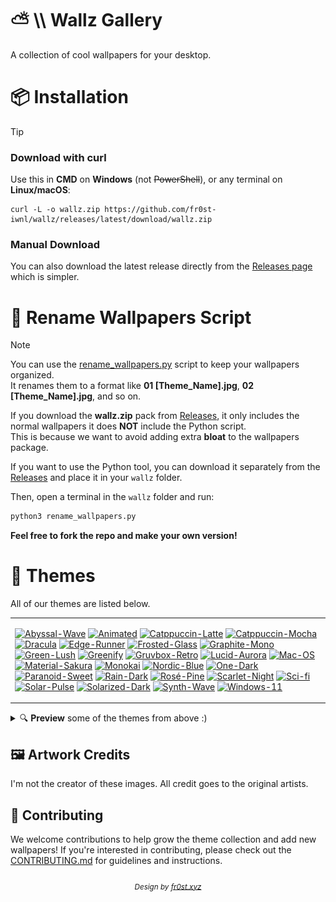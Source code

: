 # ⛅ \\\ Wallz Gallery
A collection of cool wallpapers for your desktop.
<!---<a id="top"></a>---->
# 📦 Installation

> [!TIP]
> ### Download with curl
> Use this in **CMD** on **Windows** (not ~~PowerShell~~), or any terminal on **Linux/macOS**:
> ```
> curl -L -o wallz.zip https://github.com/fr0st-iwnl/wallz/releases/latest/download/wallz.zip
> ```
> ### Manual Download
> You can also download the latest release directly from the [Releases page](https://github.com/fr0st-iwnl/wallz/releases/latest) which is simpler.

# 🐍 Rename Wallpapers Script

> [!NOTE]  
> You can use the [rename_wallpapers.py](https://github.com/fr0st-iwnl/wallz/blob/main/rename_wallpapers.py) script to keep your wallpapers organized.  
> It renames them to a format like **01 [Theme_Name].jpg**, **02 [Theme_Name].jpg**, and so on.  
>  
> If you download the **wallz.zip** pack from [Releases](https://github.com/fr0st-iwnl/wallz/releases/latest), it only includes the normal wallpapers it does **NOT** include the Python script.  
> This is because we want to avoid adding extra **bloat** to the wallpapers package.  
>  
> If you want to use the Python tool, you can download it separately from the [Releases](https://github.com/fr0st-iwnl/wallz/releases/latest) and place it in your `wallz` folder.  
>  
> Then, open a terminal in the `wallz` folder and run:  
> ```bash
> python3 rename_wallpapers.py
> ```  
>  
> **Feel free to fork the repo and make your own version!**



# 🎨 Themes
All of our themes are listed below.

<div align="center">
  <table><tr><td>

[![Abyssal-Wave](https://placehold.co/130x30/373C3F/83B38E?text=Abyssal+Wave&font=Oswald)](https://github.com/fr0st-iwnl/wallz/tree/main/Abyssal%20Wave)
[![Animated](https://placehold.co/130x30/007ACC/FFFFFF?text=Animated&font=Oswald)](https://github.com/fr0st-iwnl/wallz/tree/main/Animated)
[![Catppuccin-Latte](https://placehold.co/130x30/dd7878/eff1f5?text=Catppuccin+Latte&font=Oswald)](https://github.com/fr0st-iwnl/wallz/tree/main/Catppuccin%20Latte)
[![Catppuccin-Mocha](https://placehold.co/130x30/b4befe/11111b?text=Catppuccin+Mocha&font=Oswald)](https://github.com/fr0st-iwnl/wallz/tree/main/Catppuccin%20Mocha)
[![Dracula](https://placehold.co/130x30/2B2E3B/607988?text=Dracula&font=Oswald)](https://github.com/fr0st-iwnl/wallz/tree/main/Dracula)
[![Edge-Runner](https://placehold.co/130x30/fada16/000000?text=Edge+Runner&font=Oswald)](https://github.com/fr0st-iwnl/wallz/tree/main/Edge%20Runner)
[![Frosted-Glass](https://placehold.co/130x30/7ed6ff/1e4c84?text=Frosted+Glass&font=Oswald)](https://github.com/fr0st-iwnl/wallz/tree/main/Frosted%20Glass)
[![Graphite-Mono](https://placehold.co/130x30/222222/D9D9D9?text=Graphite+Mono&font=Oswald)](https://github.com/fr0st-iwnl/wallz/tree/main/Graphite%20Mono)
[![Green-Lush](https://placehold.co/130x30/89E574/153550?text=Green+Lush&font=Oswald)](https://github.com/fr0st-iwnl/wallz/tree/main/Green%20Lush)
[![Greenify](https://placehold.co/130x30/0e120f/295233?text=Greenify&font=Oswald)](https://github.com/fr0st-iwnl/wallz/tree/main/Greenify)
[![Gruvbox-Retro](https://placehold.co/130x30/353842/ADAE89?text=Gruvbox+Retro&font=Oswald)](https://github.com/fr0st-iwnl/wallz/tree/main/Gruvbox%20Retro)
[![Lucid-Aurora](https://placehold.co/130x30/7aa2f7/24283b?text=Lucid+Aurora&font=Oswald)](https://github.com/fr0st-iwnl/wallz/tree/main/Lucid%20Aurora)
[![Mac-OS](https://placehold.co/130x30/857990/B9D7EA?text=Mac+OS&font=Oswald)](https://github.com/fr0st-iwnl/wallz/tree/main/Mac%20OS)
[![Material-Sakura](https://placehold.co/130x30/f2e9e1/b4637a?text=Material+Sakura&font=Oswald)](https://github.com/fr0st-iwnl/wallz/tree/main/Material%20Sakura)
[![Monokai](https://placehold.co/130x30/2d2a2e/f92672?text=Monokai&font=Oswald)](https://github.com/fr0st-iwnl/wallz/tree/main/Monokai)
[![Nordic-Blue](https://placehold.co/130x30/7B98B8/CAD7E1?text=Nordic+Blue&font=Oswald)](https://github.com/fr0st-iwnl/wallz/tree/main/Nordic%20Blue)
[![One-Dark](https://placehold.co/130x30/1E212B/5B6B76?text=One+Dark&font=Oswald)](https://github.com/fr0st-iwnl/wallz/tree/main/One%20Dark)
[![Paranoid-Sweet](https://placehold.co/130x30/821595/51ABAB?text=Paranoid+Sweet&font=Oswald)](https://github.com/fr0st-iwnl/wallz/tree/main/Paranoid%20Sweet)
[![Rain-Dark](https://placehold.co/130x30/1E2233/822195?text=Rain+Dark&font=Oswald)](https://github.com/fr0st-iwnl/wallz/tree/main/Rain%20Dark)
[![Rosé-Pine](https://placehold.co/130x30/c4a7e7/191724?text=Rosé+Pine&font=Oswald)](https://github.com/fr0st-iwnl/wallz/tree/main/Rosé%20Pine)
[![Scarlet-Night](https://placehold.co/130x30/FF0000/0A0A0A?text=Scarlet+Night&font=Oswald)](https://github.com/fr0st-iwnl/wallz/tree/main/Scarlet%20Night)
[![Sci-fi](https://placehold.co/130x30/0D55B2/249CB6?text=Sci+fi&font=Oswald)](https://github.com/fr0st-iwnl/wallz/tree/main/Sci-fi)
[![Solar-Pulse](https://placehold.co/130x30/FFA500/0A0A0A?text=Solar+Pulse&font=Oswald)](https://github.com/fr0st-iwnl/wallz/tree/main/Solar%20Pulse)
[![Solarized-Dark](https://placehold.co/130x30/044655/259E9C?text=Solarized+Dark&font=Oswald)](https://github.com/fr0st-iwnl/wallz/tree/main/Solarized%20Dark)
[![Synth-Wave](https://placehold.co/130x30/495495/ff7edb?text=Synth+Wave&font=Oswald)](https://github.com/fr0st-iwnl/wallz/tree/main/Synth%20Wave)
[![Windows-11](https://placehold.co/130x30/277AE6/D2DCFD?text=Windows+11&font=Oswald)](https://github.com/fr0st-iwnl/wallz/tree/main/Windows%2011)

  </td></tr></table>
</div>

<details>
 <summary>🔍 <strong>Preview</strong> some of the themes from above :)</summary>

  <h4 align="center"><div align="center"><table><tr></tr><tr><td>☕ Catppuccin Mocha</tr></table></div></h4>
  <p align="center">
    <div align="left"><table><tr></tr><tr><td>
    <img src="https://raw.githubusercontent.com/fr0st-iwnl/wallz/main/Catppuccin%20Mocha/04.%20Catppuccin%20Mocha.png">
    <img src="https://raw.githubusercontent.com/fr0st-iwnl/wallz/main/Catppuccin%20Mocha/05.%20Catppuccin%20Mocha.png">
    <img src="https://raw.githubusercontent.com/fr0st-iwnl/wallz/refs/heads/main/Catppuccin%20Mocha/26.%20Catppuccin%20Mocha.png">
    <img src="https://raw.githubusercontent.com/fr0st-iwnl/wallz/refs/heads/main/Catppuccin%20Mocha/30.%20Catppuccin%20Mocha.png">
    <img src="https://raw.githubusercontent.com/fr0st-iwnl/wallz/refs/heads/main/Catppuccin%20Mocha/23.%20Catppuccin%20Mocha.png">
      </tr></table></div>
  </p>

  <h4 align="center"><div align="center"><table><tr></tr><tr><td>🪨 Graphite Mono</tr></table></div></h4>
  <p align="center">
    <div align="left"><table><tr></tr><tr><td>
    <img src="https://raw.githubusercontent.com/fr0st-iwnl/wallz/main/Graphite%20Mono/02.%20Graphite%20Mono.jpg">
    <img src="https://raw.githubusercontent.com/fr0st-iwnl/wallz/refs/heads/main/Graphite%20Mono/15.%20Graphite%20Mono.jpg">
    <img src="https://raw.githubusercontent.com/fr0st-iwnl/wallz/main/Graphite%20Mono/22.%20Graphite%20Mono.png">
    <img src="https://raw.githubusercontent.com/fr0st-iwnl/wallz/refs/heads/main/Graphite%20Mono/25.%20Graphite%20Mono.png">
    <img src="https://raw.githubusercontent.com/fr0st-iwnl/wallz/refs/heads/main/Graphite%20Mono/20.%20Graphite%20Mono.png">
      </tr></table></div>
  </p>
  
  <h4 align="center"><div align="center"><table><tr></tr><tr><td>🌿 Green Lush</tr></table></div></h4>
  <p align="center">
    <div align="left"><table><tr></tr><tr><td>
    <img src="https://raw.githubusercontent.com/fr0st-iwnl/wallz/refs/heads/main/Green%20Lush/02.%20Green%20Lush.png">
    <img src="https://raw.githubusercontent.com/fr0st-iwnl/wallz/refs/heads/main/Green%20Lush/08.%20Green%20Lush.jpg">
    <img src="https://raw.githubusercontent.com/fr0st-iwnl/wallz/refs/heads/main/Green%20Lush/03.%20Green%20Lush.png">
    <img src="https://raw.githubusercontent.com/fr0st-iwnl/wallz/main/Green%20Lush/04.%20Green%20Lush.png">
    <img src="https://raw.githubusercontent.com/fr0st-iwnl/wallz/refs/heads/main/Green%20Lush/12.%20Green%20Lush.jpg">
      </tr></table></div>
  </p>

   <h4 align="center"><div align="center"><table><tr></tr><tr><td>🩸 Scarlet Night</tr></table></div></h4>
  <p align="center">
    <div align="left"><table><tr></tr><tr><td>
    <img src="https://raw.githubusercontent.com/fr0st-iwnl/wallz/refs/heads/main/Scarlet%20Night/02.%20Scarlet%20Night.png">
    <img src="https://raw.githubusercontent.com/fr0st-iwnl/wallz/refs/heads/main/Scarlet%20Night/01.%20Scarlet%20Night.jpg">
    <img src="https://github.com/fr0st-iwnl/wallz/blob/main/Scarlet%20Night/08.%20Scarlet%20Night.png">
    <img src="https://raw.githubusercontent.com/fr0st-iwnl/wallz/refs/heads/main/Scarlet%20Night/17.%20Scarlet%20Night.jpg">
    <img src="https://raw.githubusercontent.com/fr0st-iwnl/wallz/refs/heads/main/Scarlet%20Night/12.%20Scarlet%20Night.jpg">
      </tr></table></div>
  </p>

  <h4 align="center"><div align="center"><table><tr></tr><tr><td>🍬 Paranoid Sweet</tr></table></div></h4>
  <p align="center">
    <div align="left"><table><tr></tr><tr><td>
    <img src="https://raw.githubusercontent.com/fr0st-iwnl/wallz/main/Paranoid%20Sweet/01.%20Paranoid%20Sweet.png">
    <img src="https://raw.githubusercontent.com/fr0st-iwnl/wallz/refs/heads/main/Paranoid%20Sweet/28.%20Paranoid%20Sweet.png">
    <img src="https://raw.githubusercontent.com/fr0st-iwnl/wallz/refs/heads/main/Paranoid%20Sweet/03.%20Paranoid%20Sweet.png">
    <img src="https://raw.githubusercontent.com/fr0st-iwnl/wallz/main/Paranoid%20Sweet/20.%20Paranoid%20Sweet.png">
    <img src="https://raw.githubusercontent.com/fr0st-iwnl/wallz/main/Paranoid%20Sweet/25.%20Paranoid%20Sweet.jpg">
      </tr></table></div>
  </p>

<!---
  <h4 align="center"><div align="center"><table><tr></tr><tr><td>🎞️ Animated</tr></table></div></h4>
  <p align="center">
    <div align="left"><table><tr></tr><tr><td>
    <img src="https://raw.githubusercontent.com/fr0st-iwnl/wallz/refs/heads/main/Animated/03.%20Animated.gif">
    <img src="https://raw.githubusercontent.com/fr0st-iwnl/wallz/refs/heads/main/Animated/07.%20Animated.gif">
    <img src="https://raw.githubusercontent.com/fr0st-iwnl/wallz/refs/heads/main/Animated/09.%20Animated.gif">
    <img src="https://raw.githubusercontent.com/fr0st-iwnl/wallz/refs/heads/main/Animated/08.%20Animated.gif">
    <img src="https://raw.githubusercontent.com/fr0st-iwnl/wallz/refs/heads/main/Animated/02.%20Animated.gif">
      </tr></table></div>
  </p>
---->
  <h4 align="center"><div align="center"><table><tr></tr><tr><td>📁 And More...</tr></table></div></h4>

</details>



## 🖼️ Artwork Credits
I'm not the creator of these images. All credit goes to the original artists.


## 🤝 Contributing

We welcome contributions to help grow the theme collection and add new wallpapers! If you're interested in contributing, please check out the [CONTRIBUTING.md](CONTRIBUTING.md) for guidelines and instructions.

###### <div align="center"><sub id="-design-by-fr0st.xyz">Design by <a href="https://fr0st.xyz">fr0st.xyz</a></sub></div>

<!---
<div align="center">
  <a href="#top"><kbd>↑</kbd></a>
</div>
--->

<!---

# Showcase  
### A Sneak Peek at 6 Categories  

Below are just a few of our themes, showcasing a variety of styles. Explore more to discover the full collection!

<div align="center">
  <table>
    <tr>
      <tr><td colspan="3" align="center"><b>🌆 － Tokyo Night</b></td></tr>
      <td><img src="https://raw.githubusercontent.com/fr0st-iwnl/wallz/refs/heads/main/Tokyo%20Night/cat_lofi_cafe.jpg" width="800" height="200"/></td>
      <td><img src="https://raw.githubusercontent.com/fr0st-iwnl/wallz/refs/heads/main/Tokyo%20Night/wallhaven-jxzd7m.jpg" width="800" height="200"/></td>
      <td><img src="https://raw.githubusercontent.com/fr0st-iwnl/wallz/refs/heads/main/Tokyo%20Night/tokyo_pink.png" width="800" height="200"/></td>
    </tr>
    <tr>
      <tr><td colspan="3" align="center"><b>🍭 － Paranoid Sweet</b></td></tr>
      <td><img src="https://raw.githubusercontent.com/fr0st-iwnl/wallz/refs/heads/main/Paranoid%20Sweet/wallhaven-jxgrjp.jpg" width="800" height="200"/></td>
      <td><img src="https://raw.githubusercontent.com/fr0st-iwnl/wallz/refs/heads/main/Paranoid%20Sweet/neon_car.png" width="800" height="200"/></td>
      <td><img src="https://raw.githubusercontent.com/fr0st-iwnl/wallz/refs/heads/main/Paranoid%20Sweet/wallhaven-m371r9.jpg" width="800" height="200"/></td>
    </tr>
    <tr>
      <tr><td colspan="3" align="center"><b>🔥 － Red Stone</b></td></tr>
      <td><img src="https://raw.githubusercontent.com/fr0st-iwnl/wallz/refs/heads/main/Red%20Stone/wallhaven-5gorx9.jpg" width="1000" height="200"/></td>
      <td><img src="https://raw.githubusercontent.com/fr0st-iwnl/wallz/refs/heads/main/Red%20Stone/wallhaven-7p523233e2o.jpg" width="1000" height="200"/></td>
      <td><img src="https://raw.githubusercontent.com/fr0st-iwnl/wallz/refs/heads/main/Red%20Stone/wallpaperflare.com_wallpaper%20(1).jpg" width="1000" height="200"/></td>
    </tr>
    <tr>
      <tr><td colspan="3" align="center"><b>🌸 － Rosé Pine</b></td></tr>
      <td><img src="https://raw.githubusercontent.com/fr0st-iwnl/wallz/refs/heads/main/Ros%C3%A9%20Pine/burning_cherry.jpeg" width="1000" height="200"/></td>
      <td><img src="https://raw.githubusercontent.com/fr0st-iwnl/wallz/refs/heads/main/Ros%C3%A9%20Pine/chainsaw_makima.png" width="1000" height="200"/></td>
      <td><img src="https://raw.githubusercontent.com/fr0st-iwnl/wallz/refs/heads/main/Ros%C3%A9%20Pine/mountain_dragon_pink.jpg" width="1000" height="200"/></td>
    </tr>
    <tr>
      <tr><td colspan="3" align="center"><b>🌿 － Green Lush</b></td></tr>
      <td><img src="https://raw.githubusercontent.com/fr0st-iwnl/wallz/refs/heads/main/Green%20Lush/%E8%87%AA%E7%94%B1%E9%98%B6%E6%A2%AF.JPG" width="1000" height="200"/></td>
      <td><img src="https://raw.githubusercontent.com/fr0st-iwnl/wallz/refs/heads/main/Green%20Lush/夜色归途.png" width="1000" height="200"/></td>
      <td><img src="https://raw.githubusercontent.com/fr0st-iwnl/wallz/refs/heads/main/Green%20Lush/静夜幽.PNG" width="1000" height="200"/></td>
    </tr>
    <tr>
      <tr><td colspan="3" align="center"><b>🎨 － Gruvbox Retro</b></td></tr>
      <td><img src="https://raw.githubusercontent.com/fr0st-iwnl/wallz/refs/heads/main/Gruvbox%20Retro/digital.jpg" width="1000" height="200"/></td>
      <td><img src="https://raw.githubusercontent.com/fr0st-iwnl/wallz/refs/heads/main/Gruvbox%20Retro/lady.png" width="1000" height="200"/></td>
      <td><img src="https://raw.githubusercontent.com/fr0st-iwnl/wallz/refs/heads/main/Gruvbox%20Retro/street.png" width="1000" height="200"/></td>
    </tr>
  </table>
</div>
--->


<!----
# Themes

Feel free to use them.

| Theme                                                                                                                                                                   | Description                                               |
| ----------------------------------------------------------------------------------------------------------------------------------------------------------------------- | --------------------------------------------------------- |
| [![AbyssGreen](https://placehold.co/180x50/373C3F/83B38E?text=AbyssGreen&font=Oswald)](https://github.com/fr0st-iwnl/wallz/tree/main/AbyssGreen)                         | AbyssGreen based theme                                    |
| [![Catppuccin-Latte](https://placehold.co/180x50/dd7878/eff1f5?text=Catppuccin+Latte&font=Oswald)](https://github.com/fr0st-iwnl/wallz/tree/main/Catppuccin%20Latte)       | Catppuccin Latte based theme                              |
| [![Catppuccin-Mocha](https://placehold.co/180x50/b4befe/11111b?text=Catppuccin+Mocha&font=Oswald)](https://github.com/fr0st-iwnl/wallz/tree/main/Catppuccin%20Mocha)       | Catppuccin Mocha based theme                              |
| [![Decay-Green](https://placehold.co/180x50/14161E/95D3AF?text=Decay+Green&font=Oswald)](https://github.com/fr0st-iwnl/wallz/tree/main/Decay%20Green)                     | Decay Green based theme                                   |
| [![Dracula](https://placehold.co/180x50/2B2E3B/607988?text=Dracula&font=Oswald)](https://github.com/fr0st-iwnl/wallz/tree/main/Dracula)                                 | Dracula based theme                                       |
| [![Edge-Runner](https://placehold.co/180x50/fada16/000000?text=Edge+Runner&font=Oswald)](https://github.com/fr0st-iwnl/wallz/tree/main/Edge%20Runner)                     | Edge Runner based theme                                   |
| [![Frosted-Glass](https://placehold.co/180x50/7ed6ff/1e4c84?text=Frosted+Glass&font=Oswald)](https://github.com/fr0st-iwnl/wallz/tree/main/Frosted%20Glass)               | Frosted Glass based theme                                 |
| [![Graphite-Mono](https://placehold.co/180x50/222222/D9D9D9?text=Graphite+Mono&font=Oswald)](https://github.com/fr0st-iwnl/wallz/tree/main/Graphite%20Mono)               | Graphite Mono based theme                                 |
| [![Green-Lush](https://placehold.co/180x50/89E574/153550?text=Green+Lush&font=Oswald)](https://github.com/fr0st-iwnl/wallz/tree/main/Green%20Lush)                        | Green Lush based theme                                    |
| [![Greenify](https://placehold.co/180x50/0e120f/295233?text=Greenify&font=Oswald)](https://github.com/fr0st-iwnl/wallz/tree/main/Greenify)                             | Greenify based theme                                      |
| [![Gruvbox-Retro](https://placehold.co/180x50/353842/ADAE89?text=Gruvbox+Retro&font=Oswald)](https://github.com/fr0st-iwnl/wallz/tree/main/Gruvbox%20Retro)               | Gruvbox Retro based theme                                 |
| [![Hack-the-Box](https://placehold.co/180x50/061234/50AA09?text=Hack+the+Box&font=Oswald)](https://github.com/fr0st-iwnl/wallz/tree/main/Hack%20the%20Box)                  | Hack the Box based theme                                  |
| [![Mac-OS](https://placehold.co/180x50/857990/B9D7EA?text=Mac+OS&font=Oswald)](https://github.com/fr0st-iwnl/wallz/tree/main/Mac%20OS)                                    | Mac OS based theme                                        |
| [![Material-Sakura](https://placehold.co/180x50/f2e9e1/b4637a?text=Material+Sakura&font=Oswald)](https://github.com/fr0st-iwnl/wallz/tree/main/Material%20Sakura)         | Material Sakura based theme                               |
| [![Monokai](https://placehold.co/180x50/2d2a2e/f92672?text=Monokai&font=Oswald)](https://github.com/fr0st-iwnl/wallz/tree/main/Monokai)                                | Monokai based theme                                       |
| [![Nordic-Blue](https://placehold.co/180x50/7B98B8/CAD7E1?text=Nordic+Blue&font=Oswald)](https://github.com/fr0st-iwnl/wallz/tree/main/Nordic%20Blue)                     | Nordic Blue based theme                                   |
| [![One-Dark](https://placehold.co/180x50/1E212B/5B6B76?text=One+Dark&font=Oswald)](https://github.com/fr0st-iwnl/wallz/tree/main/One%20Dark)                             | One Dark based theme                                      |
| [![Paranoid-Sweet](https://placehold.co/180x50/821595/51ABAB?text=Paranoid+Sweet&font=Oswald)](https://github.com/fr0st-iwnl/wallz/tree/main/Paranoid%20Sweet)            | Paranoid Sweet based theme                                |
| [![Rain-Dark](https://placehold.co/180x50/1E2233/822195?text=Rain+Dark&font=Oswald)](https://github.com/fr0st-iwnl/wallz/tree/main/Rain%20Dark)                          | Rain Dark based theme                                     |
| [![Red-Stone](https://placehold.co/180x30/e56d61/2d1c1c?text=Red+Stone&font=Oswald)](https://github.com/fr0st-iwnl/wallz/tree/main/Red%20Stone)                          | Red Stone based theme                                     |
| [![Rosé-Pine](https://placehold.co/180x50/c4a7e7/191724?text=Rosé+Pine&font=Oswald)](https://github.com/fr0st-iwnl/wallz/tree/main/Rosé%20Pine)                          | Rosé Pine based theme                                     |
| [![Scarlet-Night](https://placehold.co/180x50/FF0000/0A0A0A?text=Scarlet+Night&font=Oswald)](https://github.com/fr0st-iwnl/wallz/tree/main/Scarlet%20Night)               | Scarlet Night based theme                                 |
| [![Sci-fi](https://placehold.co/180x50/0D55B2/249CB6?text=Sci+fi&font=Oswald)](https://github.com/fr0st-iwnl/wallz/tree/main/Sci-fi)                                   | Sci-fi based theme                                        |
| [![Solarized-Dark](https://placehold.co/180x50/044655/259E9C?text=Solarized+Dark&font=Oswald)](https://github.com/fr0st-iwnl/wallz/tree/main/Solarized%20Dark)            | Solarized Dark based theme                                |
| [![Synth-Wave](https://placehold.co/180x50/495495/ff7edb?text=Synth+Wave&font=Oswald)](https://github.com/fr0st-iwnl/wallz/tree/main/Synth%20Wave)                       | Synth Wave based theme                                    |
| [![Tokyo-Night](https://placehold.co/180x50/7aa2f7/24283b?text=Tokyo+Night&font=Oswald)](https://github.com/fr0st-iwnl/wallz/tree/main/Tokyo%20Night)                     | Tokyo Night based theme                                   |
| [![Windows-11](https://placehold.co/180x50/277AE6/D2DCFD?text=Windows+11&font=Oswald)](https://github.com/fr0st-iwnl/wallz/tree/main/Windows%2011)                       | Windows 11 based theme                                    |

---->
